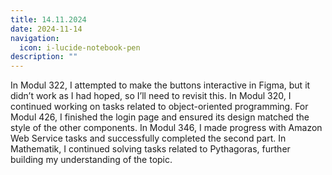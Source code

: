 ```yaml
---
title: 14.11.2024
date: 2024-11-14
navigation:
  icon: i-lucide-notebook-pen
description: ""
---
```


In Modul 322, I attempted to make the buttons interactive in Figma, but it didn’t work as I had hoped, so I’ll need to revisit this. In Modul 320, I continued working on tasks related to object-oriented programming. For Modul 426, I finished the login page and ensured its design matched the style of the other components. In Modul 346, I made progress with Amazon Web Service tasks and successfully completed the second part. In Mathematik, I continued solving tasks related to Pythagoras, further building my understanding of the topic.

